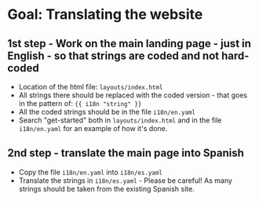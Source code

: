 # Goal: Translating the website

## 1st step - Work on the main landing page - just in English - so that strings are coded and not hard-coded
- Location of the html file: `layouts/index.html`
- All strings there should be replaced with the coded version - that goes in the pattern of: `{{ i18n "string" }}`
- All the coded strings should be in the file `i18n/en.yaml`
- Search "get-started" both in `layouts/index.html` and in the file `i18n/en.yaml` for an example of how it's done.

## 2nd step - translate the main page into Spanish

- Copy the file `i18n/en.yaml` into `i18n/es.yaml`
- Translate the strings in `i18n/es.yaml` - Please be careful! As many strings should be taken from the existing Spanish site.
